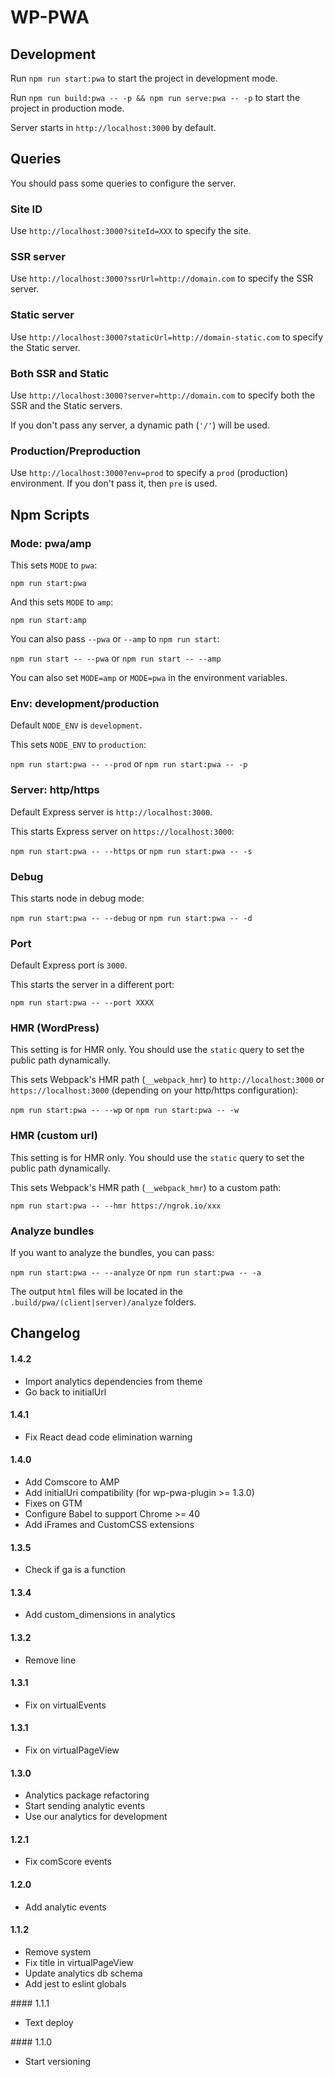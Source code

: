 # WP-PWA

## Development

Run `npm run start:pwa` to start the project in development mode.

Run `npm run build:pwa -- -p && npm run serve:pwa -- -p` to start the project in production mode.

Server starts in `http://localhost:3000` by default.

## Queries

You should pass some queries to configure the server.

### Site ID

Use `http://localhost:3000?siteId=XXX` to specify the site.

### SSR server

Use `http://localhost:3000?ssrUrl=http://domain.com` to specify the SSR server.

### Static server

Use `http://localhost:3000?staticUrl=http://domain-static.com` to specify the Static server.

### Both SSR and Static

Use `http://localhost:3000?server=http://domain.com` to specify both the SSR and the Static servers.

If you don't pass any server, a dynamic path (`'/'`) will be used.

### Production/Preproduction

Use `http://localhost:3000?env=prod` to specify a `prod` (production) environment. If you don't pass it, then `pre` is used.

## Npm Scripts

### Mode: pwa/amp

This sets `MODE` to `pwa`:

`npm run start:pwa`

And this sets `MODE` to `amp`:

`npm run start:amp`

You can also pass `--pwa` or `--amp` to `npm run start`:

`npm run start -- --pwa` or `npm run start -- --amp`

You can also set `MODE=amp` or `MODE=pwa` in the environment variables.

### Env: development/production
Default `NODE_ENV` is `development`.

This sets `NODE_ENV` to `production`:

`npm run start:pwa -- --prod` or `npm run start:pwa -- -p`

### Server: http/https
Default Express server is `http://localhost:3000`.

This starts Express server on `https://localhost:3000`:

`npm run start:pwa -- --https` or `npm run start:pwa -- -s`

### Debug

This starts node in debug mode:

`npm run start:pwa -- --debug` or `npm run start:pwa -- -d`

### Port

Default Express port is `3000`.

This starts the server in a different port:

`npm run start:pwa -- --port XXXX`

### HMR (WordPress)

This setting is for HMR only. You should use the `static` query to set the public path dynamically.

This sets Webpack's HMR path (`__webpack_hmr`) to `http://localhost:3000` or `https://localhost:3000` (depending on your http/https configuration):

`npm run start:pwa -- --wp` or `npm run start:pwa -- -w`

### HMR (custom url)

This setting is for HMR only. You should use the `static` query to set the public path dynamically.

This sets Webpack's HMR path (`__webpack_hmr`) to a custom path:

`npm run start:pwa -- --hmr https://ngrok.io/xxx`

### Analyze bundles

If you want to analyze the bundles, you can pass:

`npm run start:pwa -- --analyze` or `npm run start:pwa -- -a`

The output `html` files will be located in the `.build/pwa/(client|server)/analyze` folders.

## Changelog

#### 1.4.2

- Import analytics dependencies from theme
- Go back to initialUrl

#### 1.4.1

- Fix React dead code elimination warning

#### 1.4.0

- Add Comscore to AMP
- Add initialUri compatibility (for wp-pwa-plugin >= 1.3.0)
- Fixes on GTM
- Configure Babel to support Chrome >= 40
- Add iFrames and CustomCSS extensions

#### 1.3.5

- Check if ga is a function

#### 1.3.4

- Add custom_dimensions in analytics

#### 1.3.2

- Remove line

#### 1.3.1

- Fix on virtualEvents

#### 1.3.1

- Fix on virtualPageView

#### 1.3.0

- Analytics package refactoring
- Start sending analytic events
- Use our analytics for development

#### 1.2.1

- Fix comScore events

#### 1.2.0

- Add analytic events

#### 1.1.2

- Remove system
- Fix title in virtualPageView
- Update analytics db schema
- Add jest to eslint globals

#### 1.1.1
- Text deploy

#### 1.1.0
- Start versioning
